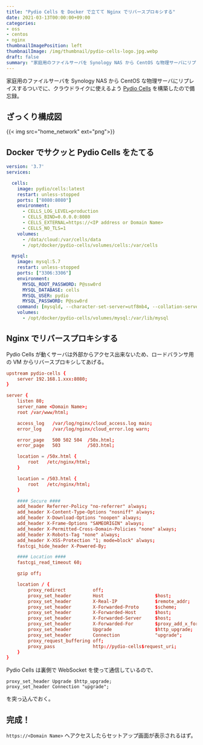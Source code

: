 ```yaml
---
title: "Pydio Cells を Docker で立てて Nginx でリバースプロキシする"
date: 2021-03-13T00:00:00+09:00
categories:
- oss
- centos
- nginx
thumbnailImagePosition: left
thumbnailImage: /img/thumbnail/pydio-cells-logo.jpg.webp
draft: false
summary: "家庭用のファイルサーバを Synology NAS から CentOS な物理サーバにリプレイスするついでに、クラウドライクに使えるよう Pydio Cells を構築したので備忘録。"
---
```


家庭用のファイルサーバを Synology NAS から CentOS な物理サーバにリプレイスするついでに、クラウドライクに使えるよう [Pydio Cells](https://pydio.com/) を構築したので備忘録。

## ざっくり構成図

{{< img src="home_network" ext="png">}}

## Docker でサクッと Pydio Cells をたてる

```docker-compose.yml
version: '3.7'
services:

  cells:
    image: pydio/cells:latest
    restart: unless-stopped
    ports: ["8080:8080"]
    environment:
      - CELLS_LOG_LEVEL=production
      - CELLS_BIND=0.0.0.0:8080
      - CELLS_EXTERNAL=https://<IP address or Domain Name>
      - CELLS_NO_TLS=1
    volumes:
      - /data/cloud:/var/cells/data
      - /opt/docker/pydio-cells/volumes/cells:/var/cells

  mysql:
    image: mysql:5.7
    restart: unless-stopped
    ports: ["3306:3306"]
    environment:
      MYSQL_ROOT_PASSWORD: P@ssw0rd
      MYSQL_DATABASE: cells
      MYSQL_USER: pydio
      MYSQL_PASSWORD: P@ssw0rd
    command: [mysqld, --character-set-server=utf8mb4, --collation-server=utf8mb4_unicode_ci]
    volumes:
      - /opt/docker/pydio-cells/volumes/mysql:/var/lib/mysql
```

## Nginx でリバースプロキシする

Pydio Cells が動くサーバは外部からアクセス出来ないため、ロードバランサ用の VM からリバースプロキシしてあげる。

```nginx.conf
upstream pydio-cells {
    server 192.168.1.xxx:8080;
}

server {
    listen 80;
    server_name <Domain Name>;
    root /var/www/html;

    access_log   /var/log/nginx/cloud_access.log main;
    error_log    /var/log/nginx/cloud_error.log warn;

    error_page   500 502 504  /50x.html;
    error_page   503          /503.html;

    location = /50x.html {
        root   /etc/nginx/html;
    }

    location = /503.html {
        root   /etc/nginx/html;
    }

    #### Secure ####
    add_header Referrer-Policy "no-referrer" always;
    add_header X-Content-Type-Options "nosniff" always;
    add_header X-Download-Options "noopen" always;
    add_header X-Frame-Options "SAMEORIGIN" always;
    add_header X-Permitted-Cross-Domain-Policies "none" always;
    add_header X-Robots-Tag "none" always;
    add_header X-XSS-Protection "1; mode=block" always;
    fastcgi_hide_header X-Powered-By;

    #### Location ####
    fastcgi_read_timeout 60;

    gzip off;

    location / {
        proxy_redirect          off;
        proxy_set_header        Host                   $host;
        proxy_set_header        X-Real-IP              $remote_addr;
        proxy_set_header        X-Forwarded-Proto      $scheme;
        proxy_set_header        X-Forwarded-Host       $host;
        proxy_set_header        X-Forwarded-Server     $host;
        proxy_set_header        X-Forwarded-For        $proxy_add_x_forwarded_for;
        proxy_set_header        Upgrade                $http_upgrade;
        proxy_set_header        Connection             "upgrade";
        proxy_request_buffering off;
        proxy_pass              http://pydio-cells$request_uri;
    }
}
```

Pydio Cells は裏側で WebSocket を使って通信しているので、

```
proxy_set_header Upgrade $http_upgrade;
proxy_set_header Connection "upgrade";
```

を突っ込んでおく。

## 完成！

`https://<Domain Name>` へアクセスしたらセットアップ画面が表示されるはず。